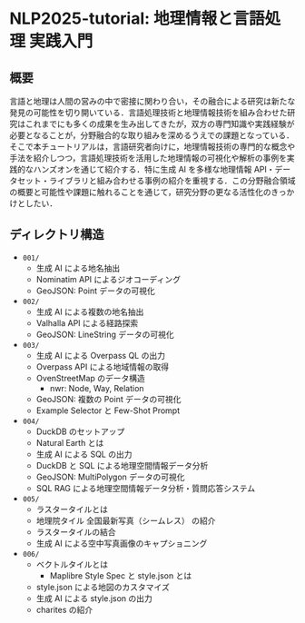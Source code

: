 # NLP2025-tutorial: 地理情報と言語処理 実践入門

## 概要

言語と地理は人間の営みの中で密接に関わり合い，その融合による研究は新たな発見の可能性を切り開いている．言語処理技術と地理情報技術を組み合わせた研究はこれまでにも多くの成果を生み出してきたが，双方の専門知識や実践経験が必要となることが，分野融合的な取り組みを深めるうえでの課題となっている．そこで本チュートリアルは，言語研究者向けに，地理情報技術の専門的な概念や手法を紹介しつつ，言語処理技術を活用した地理情報の可視化や解析の事例を実践的なハンズオンを通じて紹介する．特に生成 AI を多様な地理情報 API・データセット・ライブラリと組み合わせる事例の紹介を重視する．この分野融合領域の概要と可能性や課題に触れることを通じて，研究分野の更なる活性化のきっかけとしたい．

## ディレクトリ構造

- `001/`
  - 生成 AI による地名抽出
  - Nominatim API によるジオコーディング
  - GeoJSON: Point データの可視化
- `002/`
  - 生成 AI による複数の地名抽出
  - Valhalla API による経路探索
  - GeoJSON: LineString データの可視化
- `003/`
  - 生成 AI による Overpass QL の出力
  - Overpass API による地域情報の取得
  - OvenStreetMap のデータ構造
    - nwr: Node, Way, Relation
  - GeoJSON: 複数の Point データの可視化
  - Example Selector と Few-Shot Prompt
- `004/`
  - DuckDB のセットアップ
  - Natural Earth とは
  - 生成 AI による SQL の出力
  - DuckDB と SQL による地理空間情報データ分析
  - GeoJSON: MultiPolygon データの可視化
  - SQL RAG による地理空間情報データ分析・質問応答システム
- `005/`
  - ラスタータイルとは
  - 地理院タイル 全国最新写真（シームレス） の紹介
  - ラスタータイルの結合
  - 生成 AI による空中写真画像のキャプショニング
- `006/`
  - ベクトルタイルとは
    - Maplibre Style Spec と style.json とは
  - style.json による地図のカスタマイズ
  - 生成 AI による style.json の出力
  - charites の紹介
